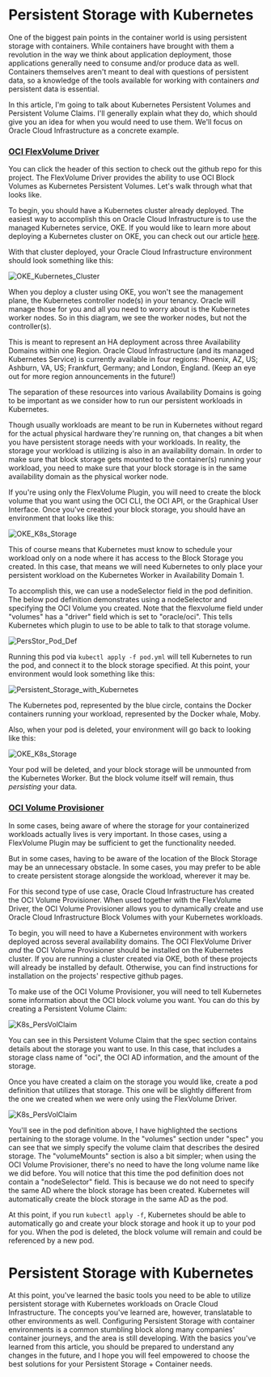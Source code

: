 # Persistent Storage with Kubernetes
One of the biggest pain points in the container world is using persistent storage with containers. While containers have brought with them a revolution in the way we think about application deployment, those applications generally need to consume and/or produce data as well. Containers themselves aren't meant to deal with questions of persistent data, so a knowledge of the tools available for working with containers *and* persistent data is essential.

In this article, I'm going to talk about Kubernetes Persistent Volumes and Persistent Volume Claims. I'll generally explain what they do, which should give you an idea for when you would need to use them. We'll focus on Oracle Cloud Infrastructure as a concrete example.

### <a name="OCIFlexVolumeDriver" href="#"></a>[OCI FlexVolume Driver](https://github.com/oracle/oci-flexvolume-driver)

You can click the header of this section to check out the github repo for this project. The FlexVolume Driver provides the ability to use OCI Block Volumes as Kubernetes Persistent Volumes. Let's walk through what that looks like.

To begin, you should have a Kubernetes cluster already deployed. The easiest way to accomplish this on Oracle Cloud Infrastructure is to use the managed Kubernetes service, OKE. If you would like to learn more about deploying a Kubernetes cluster on OKE, you can check out our article [here](https://cloudnative.oracle.com/template.html#distributed-systems-management/container-orchestration/oke/quickstart.md).

With that cluster deployed, your Oracle Cloud Infrastructure environment should look something like this:

![OKE_Kubernetes_Cluster](persStorImgs/OKE_Kubernetes_Cluster.png "OKE Kubernetes Cluster")

When you deploy a cluster using OKE, you won't see the management plane, the Kubernetes controller node(s) in your tenancy. Oracle will manage those for you and all you need to worry about is the Kubernetes worker nodes.  So in this diagram, we see the worker nodes, but not the controller(s).

This is meant to represent an HA deployment across three Availability Domains within one Region.  Oracle Cloud Infrastructure (and its managed Kubernetes Service) is currently available in four regions: Phoenix, AZ, US; Ashburn, VA, US; Frankfurt, Germany; and London, England. (Keep an eye out for more region announcements in the future!)

The separation of these resources into various Availability Domains is going to be important as we consider how to run our persistent workloads in Kubernetes.

Though usually workloads are meant to be run in Kubernetes without regard for the actual physical hardware they're running on, that changes a bit when you have persistent storage needs with your workloads.  In reality, the storage your workload is utilizing is also in an availability domain. In order to make sure that block storage gets mounted to the container(s) running your workload, you need to make sure that your block storage is in the same availability domain as the physical worker node.

If you're using only the FlexVolume Plugin, you will need to create the block volume that you want using the OCI CLI, the OCI API, or the Graphical User Interface.  Once you've created your block storage, you should have an environment that looks like this:

![OKE_K8s_Storage](persStorImgs/OKE_K8s_Storage.png "OKE K8s Storage")

This of course means that Kubernetes must know to schedule your workload only on a node where it has access to the Block Storage you created. In this case, that means we will need Kubernetes to only place your persistent workload on the Kubernetes Worker in Availability Domain 1.

To accomplish this, we can use a nodeSelector field in the pod definition. The below pod definition demonstrates using a nodeSelector and specifying the OCI Volume you created. Note that the flexvolume field under "volumes" has a "driver" field which is set to "oracle/oci". This tells Kubernetes which plugin to use to be able to talk to that storage volume.

![PersStor_Pod_Def](persStorImgs/PersStor_Pod_Def.png "Pod Definition for use with Persistent Storage")

Running this pod via
`kubectl apply -f pod.yml`
will tell Kubernetes to run the pod, and connect it to the block storage specified. At this point, your environment would look something like this:

![Persistent_Storage_with_Kubernetes](persStorImgs/K8s_PersStor.png "Using Persistent Storage with Kubernetes")

The Kubernetes pod, represented by the blue circle, contains the Docker containers running your workload, represented by the Docker whale, Moby.

Also, when your pod is deleted, your environment will go back to looking like this:

![OKE_K8s_Storage](persStorImgs/OKE_K8s_Storage.png "OKE K8s Storage")

Your pod will be deleted, and your block storage will be unmounted from the Kubernetes Worker. But the block volume itself will remain, thus *persisting* your data.

### <a name="OCIVolumeProvisioner" href="#"></a>[OCI Volume Provisioner](https://github.com/oracle/oci-volume-provisioner/)

In some cases, being aware of where the storage for your containerized workloads actually lives is very important. In those cases, using a FlexVolume Plugin may be sufficient to get the functionality needed.

But in some cases, having to be aware of the location of the Block Storage may be an unnecessary obstacle.  In some cases, you may prefer to be able to create persistent storage alongside the workload, wherever it may be.

For this second type of use case, Oracle Cloud Infrastructure has created the OCI Volume Provisioner. When used together with the FlexVolume Driver, the OCI Volume Provisioner allows you to dynamically create and use Oracle Cloud Infrastructure Block Volumes with your Kubernetes workloads.

To begin, you will need to have a Kubernetes environment with workers deployed across several availability domains. The OCI FlexVolume Driver *and* the OCI Volume Provisioner should be installed on the Kubernetes cluster.  If you are running a cluster created via OKE, both of these projects will already be installed by default. Otherwise, you can find instructions for installation on the projects' respective github pages.

To make use of the OCI Volume Provisioner, you will need to tell Kubernetes some information about the OCI block volume you want. You can do this by creating a Persistent Volume Claim:

![K8s_PersVolClaim](persStorImgs/K8s_PersVolClaim.png "Persistent Volume Claim utilizing the OCI Volume Provisioner")

You can see in this Persistent Volume Claim that the spec section contains details about the storage you want to use. In this case, that includes a storage class name of "oci", the OCI AD information, and the amount of the storage.

Once you have created a claim on the storage you would like, create a pod definition that utilizes that storage.  This one will be slightly different from the one we created when we were only using the FlexVolume Driver.

![K8s_PersVolClaim](persStorImgs/K8s_Pod_PersVol.png "Pod Definition utilizing a Persistent Volume to be created by the OCI Volume Provisioner")

You'll see in the pod definition above, I have highlighted the sections pertaining to the storage volume.  In the "volumes" section under "spec" you can see that we simply specify the volume claim that describes the desired storage. The "volumeMounts" section is also a bit simpler; when using the OCI Volume Provisioner, there's no need to have the long volume name like we did before.  You will notice that this time the pod definition does not contain a "nodeSelector" field. This is because we do not need to specify the same AD where the block storage has been created. Kubernetes will automatically create the block storage in the same AD as the pod.

At this point, if you run `kubectl apply -f`, Kubernetes should be able to automatically go and create your block storage and hook it up to your pod for you. When the pod is deleted, the block volume will remain and could be referenced by a new pod.

# Persistent Storage with Kubernetes
At this point, you've learned the basic tools you need to be able to utilize persistent storage with Kubernetes workloads on Oracle Cloud Infrastructure.  The concepts you've learned are, however, translatable to other environments as well.  Configuring Persistent Storage with container environments is a common stumbling block along many companies' container journeys, and the area is still developing. With the basics you've learned from this article, you should be prepared to understand any changes in the future, and I hope you will feel empowered to choose the best solutions for your Persistent Storage + Container needs.
